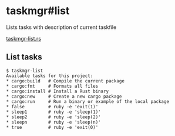 # taskmgr#list

Lists tasks with description of current taskfile

[taskmgr-list.rs](./taskmgr-list.rs)

## List tasks

```console
$ taskmgr-list
Available tasks for this project:
* cargo:build   # Compile the current package
* cargo:fmt     # Formats all files
* cargo:install # Install a Rust binary
* cargo:new     # Create a new cargo package
* cargo:run     # Run a binary or example of the local package
* false         # ruby -e 'exit(1)'
* sleep1        # ruby -e 'sleep(1)'
* sleep2        # ruby -e 'sleep(2)'
* sleepn        # ruby -e 'sleep(n)'
* true          # ruby -e 'exit(0)'

```
